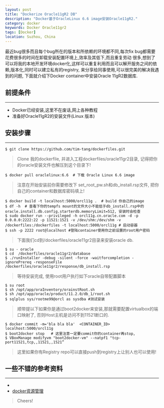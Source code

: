 ```yaml
---
layout: post
title: "Dockerize Oracle11gR2 DB"
description: "Docker基于OracleLinux 6.6 image安装Oracle11gR2."
category: docker
keywords: Docker Oracle11gr2
tags: [Docker]
location: Suzhou, China
---
```


最近bug很多而且每个bug所在的版本和所依赖的环境都不同,每次fix bug都需要花费很多的时间在卸载安装配置环境上,效率及其低下,而且重复劳动 很多,想到了可以将我的本地开发环境docker化,这样可以重复利用而且可以解开服务之间的依赖,版本化,同时可以建立私有的registry, 来分享给同事使用,可以很完美的解决我遇到的问题, 下面就介绍下Docker container中安装Oracle 11gR2数据库.

## 前提条件
----

- Docker已经安装,这里不在废话,网上各种教程
- 准备好Oracle11gR2的安装文件(Linux 版本)

## 安装步骤
----

    $ git clone https://github.com/tim-tang/dockerfiles.git  

> Clone 我的dockerfile, 并进入工程dockerfiles/oracle11gr2目录, 记得把你的oracle安装文件也解压到这个目录下!

    $ docker pull oraclelinux:6.6  # 下载 Oracle Linux 6.6 image

> 注意在开始安装前你需要修改下 set_root_pw.sh和db_install.rsp文件, 把你自己的container和数据库密码填上!

    $ docker build -t localhost:5000/orcl11g .  # build 你自己的image
    $ df -h  # 查看下你的tempfs mount的文件大小不能低于db_install.rsp中的oracle.install.db.config.starterdb.memoryLimit=512, 安装时会检查
    $ sudo docker run --privileged -h orcl11g.cn.oracle.com -d -p 0.0.0.0:2222:22 -p 11521:1521 -v /dev/shm:/dev/shm -v /dockerfiles:/dockerfiles -t localhost:5000/orcl11g # 启动容器
    $ ssh -p 2222 root@localhost #登陆container使用你之前设置的root用户密码

> 下面我们cd到/dockerfiles/oracle11gr2目录来安装oracle db.

    $ su - oracle
    $ cd  /dockerfiles/oracle11gr2/database
    $ ./runInstaller -debug -silent -force -waitforcompletion -ignorePrereq -responseFile /dockerfiles/oracle11gr2/response/db_install.rsp

> 等待安装完成, 使用root用户执行如下oracle自带配置脚本

    $ su root
    $ sh /opt/app/oraInventory/orainstRoot.sh
    $ sh /opt/app/oracle/product/11.2.0/db_1/root.sh
    $ sqlplus sys/rootme99@orcl as sysdba #测试安装

> 顺带提以下如果你是通过boot2docker来安装,那就需要配置virtualbox的端口映射了, 否则Host主机是访问不到11521断口的.

    $ docker commit -m='bla bla bla'  <CONTAINER_ID> localhost:5000/orcl11g
    $ boot2docker stop   # 这里注意一定要commit你的container再stop, 
    $ VBoxManage modifyvm "boot2docker-vm" --natpf1 "tcp-port11521,tcp,,11521,,1521”

> 这里如果你有Registry repo可以直接push到registry上让别人也可以使用!

## 一些不错的参考资料
----

- [](http://fabiokung.com/2014/03/13/memory-inside-linux-containers/)
- [docker资源管理](http://segmentfault.com/blog/yexiaobai/1190000000681188#fnref:footnote2)

> Cheers!
